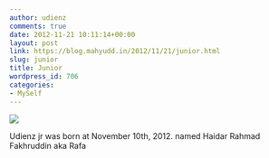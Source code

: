 ```yaml
---
author: udienz
comments: true
date: 2012-11-21 10:11:14+00:00
layout: post
link: https://blog.mahyudd.in/2012/11/21/junior.html
slug: junior
title: Junior
wordpress_id: 706
categories:
- MySelf
---
```


[![](http://tripledin.files.wordpress.com/2012/11/20121116_130531.png)](http://tripledin.files.wordpress.com/2012/11/20121116_130531.png)

Udienz jr was born at November 10th, 2012. named Haidar Rahmad Fakhruddin aka Rafa
